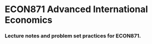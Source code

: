 # ECON871 Advanced International Economics

### Lecture notes and problem set practices for ECON871.